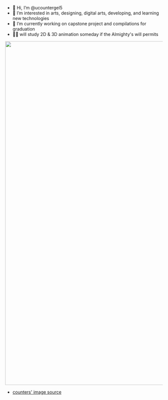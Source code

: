 - 👋 Hi, I’m @ucountergel5
- 👀 I’m interested in arts, designing, digital arts, developing, and learning new technologies
- 🌱 I’m currently working on capstone project and compilations for graduation
- 🏃🌃 will study 2D & 3D animation someday if the Almighty's will permits

<img src="https://64.media.tumblr.com/034d8d63e15b03dce131db20c42c9f72/b8b0d2431357fceb-e2/s540x810/b2cff17f551187963001df17524a1d567d6ad166.gif" width="1100" />

- [counters' image source](https://bit.ly/rowooned_tumblr)
#
<!---
ucountergel5/ucountergel5 is a ✨ special ✨ repository because its `README.md` (this file) appears on your GitHub profile.
You can click the Preview link to take a look at your changes.
--->
